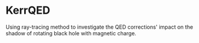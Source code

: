 # KerrQED
Using ray-tracing method to investigate the QED corrections' impact on the shadow of rotating black hole with magnetic charge.
